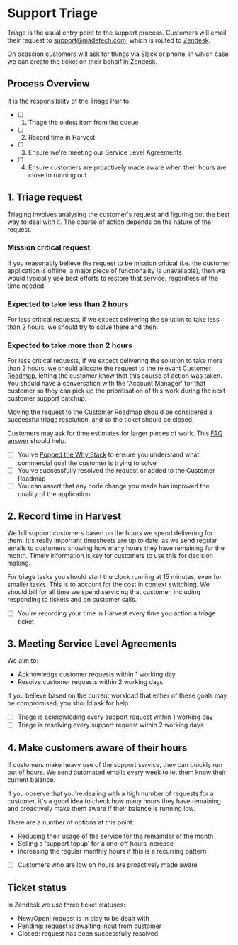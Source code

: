 # Support Triage

Triage is the usual entry point to the support process. Customers will email their request to support@madetech.com, which is routed to [Zendesk](https://madetechsupport.zendesk.com).

On ocassion customers will ask for things via Slack or phone, in which case we can create the ticket on their behalf in Zendesk.

## Process Overview

It is the responsibility of the Triage Pair to:

- [ ] 1. Triage the oldest item from the queue
- [ ] 2. Record time in Harvest
- [ ] 3. Ensure we're meeting our Service Level Agreements
- [ ] 4. Ensure customers are proactively made aware when their hours are close to running out

## 1. Triage request

Triaging involves analysing the customer's request and figuring out the best way to deal with it. The course of action depends on the nature of the request.

### Mission critical request

If you reasonably believe the request to be mission critical (i.e. the customer application is offline, a major piece of functionality is unavailable), then we would typically use best efforts to restore that service, regardless of the time needed.

### Expected to take less than 2 hours

For less critical requests, if we expect delivering the solution to take less than 2 hours, we should try to solve there and then.

### Expected to take more than 2 hours

For less critical requests, if we expect delivering the solution to take more than 2 hours, we should allocate the request to the relevant [Customer Roadmap](https://trello.com/b/fXZz8YC3/support-epics), letting the customer know that this course of action was taken. You should have a conversation with the 'Account Manager' for that customer so they can pick up the prioritisation of this work during the next customer support catchup.

Moving the request to the Customer Roadmap should be considered a successful triage resolution, and so the ticket should be closed.

Customers may ask for time estimates for larger pieces of work. This [FAQ answer](process/support/faqs.md) should help.

- [ ] You've [Popped the Why Stack](http://www.mattblodgett.com/2009/01/pop-stack.html) to ensure you understand what commercial goal the customer is trying to solve
- [ ] You've successfully resolved the request or added to the Customer Roadmap
- [ ] You can assert that any code change you made has improved the quality of the application

## 2. Record time in Harvest

We bill support customers based on the hours we spend delivering for them. It's really important timesheets are up to date, as we send regular emails to customers showing how many hours they have remaining for the month. Timely information is key for customers to use this for decision making.

For triage tasks you should start the clock running at 15 minutes, even for smaller tasks. This is to account for the cost in context switching. We should bill for all time we spend servicing that customer, including responding to tickets and on customer calls.

- [ ] You're recording your time in Harvest every time you action a triage ticket

## 3. Meeting Service Level Agreements

We aim to:

* Acknowledge customer requests within 1 working day
* Resolve customer requests within 2 working days

If you believe based on the current workload that either of these goals may be compromised, you should ask for help.

- [ ] Triage is acknowleding every support request within 1 working day
- [ ] Triage is resolving every support request within 2 working days

## 4. Make customers aware of their hours

If customers make heavy use of the support service, they can quickly run out of hours. We send automated emails every week to let them know their current balance.

If you observe that you're dealing with a high number of requests for a customer, it's a good idea to check how many hours they have remaining and proactively make them aware if their balance is running low.

There are a number of options at this point:

* Reducing their usage of the service for the remainder of the month
* Selling a 'support topup' for a one-off hours increase
* Increasing the regular monthly hours if this is a recurring pattern

- [ ] Customers who are low on hours are proactively made aware

## Ticket status

In Zendesk we use three ticket statuses:

* New/Open: request is in play to be dealt with
* Pending: request is awaiting input from customer
* Closed: request has been successfully resolved
